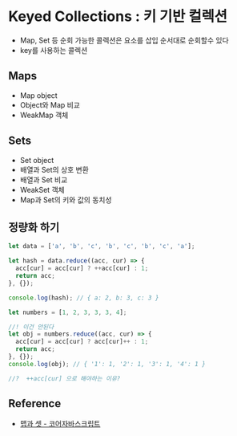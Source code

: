 # Keyed Collections : 키 기반 컬렉션

- Map, Set 등 순회 가능한 콜렉션은 요소를 삽입 순서대로 순회할수 있다
- key를 사용하는 콜렉션

## Maps

- Map object
- Object와 Map 비교
- WeakMap 객체

## Sets

- Set object
- 배열과 Set의 상호 변환
- 배열과 Set 비교
- WeakSet 객체
- Map과 Set의 키와 값의 동치성

## 정량화 하기

```js
let data = ['a', 'b', 'c', 'b', 'c', 'b', 'c', 'a'];

let hash = data.reduce((acc, cur) => {
  acc[cur] = acc[cur] ? ++acc[cur] : 1;
  return acc;
}, {});

console.log(hash); // { a: 2, b: 3, c: 3 }

let numbers = [1, 2, 3, 3, 3, 4];

//! 이건 안된다
let obj = numbers.reduce((acc, cur) => {
  acc[cur] = acc[cur] ? acc[cur]++ : 1;
  return acc;
}, {});
console.log(obj); // { '1': 1, '2': 1, '3': 1, '4': 1 }

//?  ++acc[cur] 으로 해야하는 이유?
```

## Reference

- [맵과 셋 - 코어자바스크립트](https://ko.javascript.info/map-set)
